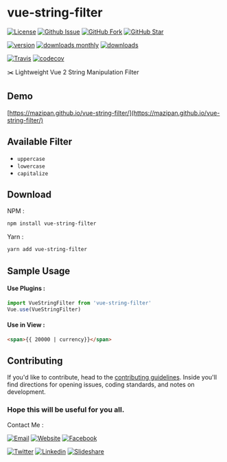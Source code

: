 # vue-string-filter

[![License](https://img.shields.io/github/license/mazipan/vue-string-filter.svg?maxAge=3600)](https://github.com/mazipan/vue-string-filter) 
[![Github Issue](https://img.shields.io/github/issues/mazipan/vue-string-filter.svg?maxAge=3600)](https://github.com/mazipan/vue-string-filter/issues) 
[![GitHub Fork](https://img.shields.io/github/forks/mazipan/vue-string-filter.svg?maxAge=3600)](https://github.com/mazipan/vue-string-filter/network) 
[![GitHub Star](https://img.shields.io/github/stars/mazipan/vue-string-filter.svg?maxAge=3600)](https://github.com/mazipan/vue-string-filter/stargazers) 

[![version](https://img.shields.io/npm/v/vue-string-filter.svg)](https://www.npmjs.com/package/vue-string-filter)
[![downloads monthly](https://img.shields.io/npm/dm/vue-string-filter.svg)](https://www.npmjs.com/package/vue-string-filter) 
[![downloads](https://img.shields.io/npm/dt/vue-string-filter.svg)](https://www.npmjs.com/package/vue-string-filter) 

[![Travis](https://img.shields.io/travis/mazipan/vue-string-filter.svg)](https://travis-ci.org/mazipan/vue-string-filter)
[![codecov](https://codecov.io/gh/mazipan/vue-string-filter/branch/master/graph/badge.svg)](https://codecov.io/gh/mazipan/vue-string-filter)

:scissors: Lightweight Vue 2 String Manipulation Filter

## Demo
[https://mazipan.github.io/vue-string-filter/](https://mazipan.github.io/vue-string-filter/)


## Available Filter
+ `uppercase`
+ `lowercase`
+ `capitalize`

## Download

NPM :
```bash
npm install vue-string-filter
```

Yarn :
```bash
yarn add vue-string-filter
```

## Sample Usage

#### Use Plugins :

```javascript
import VueStringFilter from 'vue-string-filter'
Vue.use(VueStringFilter)
```


#### Use in View :

```html
<span>{{ 20000 | currency}}</span>
```


## Contributing

If you'd like to contribute, head to the [contributing guidelines](/CONTRIBUTING.md). Inside you'll find directions for opening issues, coding standards, and notes on development.

### Hope this will be useful for you all.

Contact Me :

[![Email](https://img.shields.io/badge/mazipanneh-Email-yellow.svg?maxAge=3600)](mailto:mazipanneh@gmail.com) 
[![Website](https://img.shields.io/badge/mazipanneh-Blog-brightgreen.svg?maxAge=3600)](https://mazipanneh.com/blog/)
[![Facebook](https://img.shields.io/badge/mazipanneh-Facebook-blue.svg?maxAge=3600)](https://facebook.com/mazipanneh) 

[![Twitter](https://img.shields.io/badge/Maz_Ipan-Twitter-55acee.svg?maxAge=3600)](https://twitter.com/Maz_Ipan) 
[![Linkedin](https://img.shields.io/badge/irfanmaulanamazipan-Linkedin-0077b5.svg?maxAge=3600)](https://id.linkedin.com/in/irfanmaulanamazipan) 
[![Slideshare](https://img.shields.io/badge/IrfanMaulana21-Slideshare-0077b5.svg?maxAge=3600)](https://www.slideshare.net/IrfanMaulana21) 
